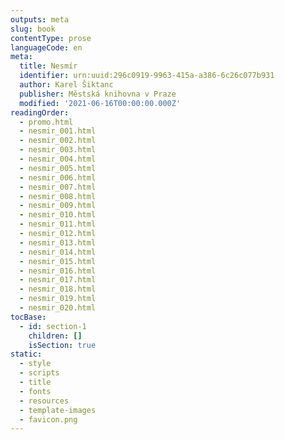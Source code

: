 ```yaml
---
outputs: meta
slug: book
contentType: prose
languageCode: en
meta:
  title: Nesmír
  identifier: urn:uuid:296c0919-9963-415a-a386-6c26c077b931
  author: Karel Šiktanc
  publisher: Městská knihovna v Praze
  modified: '2021-06-16T00:00:00.000Z'
readingOrder:
  - promo.html
  - nesmir_001.html
  - nesmir_002.html
  - nesmir_003.html
  - nesmir_004.html
  - nesmir_005.html
  - nesmir_006.html
  - nesmir_007.html
  - nesmir_008.html
  - nesmir_009.html
  - nesmir_010.html
  - nesmir_011.html
  - nesmir_012.html
  - nesmir_013.html
  - nesmir_014.html
  - nesmir_015.html
  - nesmir_016.html
  - nesmir_017.html
  - nesmir_018.html
  - nesmir_019.html
  - nesmir_020.html
tocBase:
  - id: section-1
    children: []
    isSection: true
static:
  - style
  - scripts
  - title
  - fonts
  - resources
  - template-images
  - favicon.png
---
```

